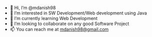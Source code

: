 - 👋 Hi, I’m @mdanish98
- 👀 I’m interested in SW Development/Web development using Java
- 🌱 I’m currently learning Web Development
- 💞️ I’m looking to collaborate on any good Software Project
- 📫 You can reach me at mdanish98@gmail.com

<!---
mdanish98/mdanish98 is a ✨ special ✨ repository because its `README.md` (this file) appears on your GitHub profile.
You can click the Preview link to take a look at your changes.
--->
